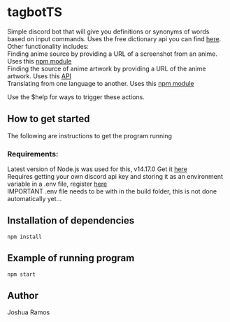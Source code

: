 # tagbotTS
Simple discord bot that will give you definitions or synonyms of words based on input commands. Uses the free dictionary api you can find [here](https://dictionaryapi.dev/).<br />
Other functionality includes:<br />
Finding anime source by providing a URL of a screenshot from an anime. Uses this [npm module](https://www.npmjs.com/package/iqdb-client)<br />
Finding the source of anime artwork by providing a URL of the anime artwork. Uses this [API](https://soruly.github.io/trace.moe-api/#/docs) <br />
Translating from one language to another. Uses this [npm module](https://www.npmjs.com/package/@iamtraction/google-translate) <br />

Use the $help for ways to trigger these actions.


## How to get started

The following are instructions to get the program running

### Requirements:

Latest version of Node.js was used for this, v14.17.0
Get it [here](https://nodejs.org/en/) <br />
Requires getting your own discord api key and storing it as an environment variable in a .env file, register [here](https://discord.com/developers/applications)<br/>
IMPORTANT .env file needs to be with in the build folder, this is not done automatically yet...

## Installation of dependencies

```
npm install
```

## Example of running program

```
npm start
```

## Author
Joshua Ramos